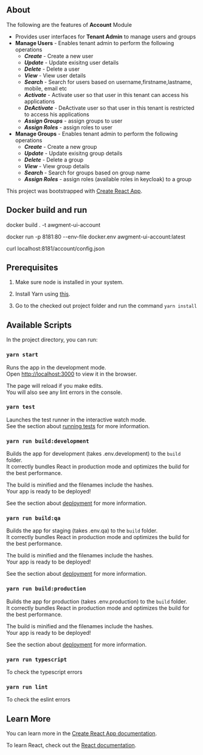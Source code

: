 ## About

The following are the features of **Account** Module
* Provides user interfaces for **Tenant Admin** to manage users and groups
* **Manage Users** - Enables tenant admin to perform the following operations
    * ***Create*** - Create a new user
    * ***Update*** - Update exisitng user details
    * ***Delete*** - Delete a user
    * ***View*** - View user details
    * ***Search*** - Search for users based on username,firstname,lastname, mobile, email etc
    * ***Activate*** - Activate user so that user in this tenant can access his applications
    * ***DeActivate*** - DeActivate user so that user in this tenant is restricted to access his applications
    * ***Assign Groups*** - assign groups to user
    * ***Assign Roles*** - assign roles to user
* **Manage Groups** - Enables tenant admin to perform the following operations
    * ***Create*** - Create a new group
    * ***Update*** - Update exisitng group details
    * ***Delete*** - Delete a group
    * ***View*** - View group details
    * ***Search*** - Search for groups based on group name
    * ***Assign Roles*** - assign roles (available roles in keycloak) to a group

This project was bootstrapped with [Create React App](https://github.com/facebook/create-react-app).

## Docker build and run
docker build . -t awgment-ui-account

docker run -p 8181:80 --env-file docker.env awgment-ui-account:latest

curl localhost:8181/account/config.json

## Prerequisites

1. Make sure node is installed in your system.

2. Install Yarn using <a href="https://classic.yarnpkg.com/en/docs/install">this</a>.

3. Go to the checked out project folder and run the command `yarn install` 

## Available Scripts

In the project directory, you can run:

### `yarn start`

Runs the app in the development mode.<br />
Open [http://localhost:3000](http://localhost:3000) to view it in the browser.

The page will reload if you make edits.<br />
You will also see any lint errors in the console.

### `yarn test`

Launches the test runner in the interactive watch mode.<br />
See the section about [running tests](https://facebook.github.io/create-react-app/docs/running-tests) for more information.

### `yarn run build:development`

Builds the app for development (takes .env.development) to the `build` folder.<br />
It correctly bundles React in production mode and optimizes the build for the best performance.

The build is minified and the filenames include the hashes.<br />
Your app is ready to be deployed!

See the section about [deployment](https://facebook.github.io/create-react-app/docs/deployment) for more information.

### `yarn run build:qa`

Builds the app for staging (takes .env.qa) to the `build` folder.<br />
It correctly bundles React in production mode and optimizes the build for the best performance.

The build is minified and the filenames include the hashes.<br />
Your app is ready to be deployed!

See the section about [deployment](https://facebook.github.io/create-react-app/docs/deployment) for more information.

### `yarn run build:production`

Builds the app for production (takes .env.production) to the `build` folder.<br />
It correctly bundles React in production mode and optimizes the build for the best performance.

The build is minified and the filenames include the hashes.<br />
Your app is ready to be deployed!

See the section about [deployment](https://facebook.github.io/create-react-app/docs/deployment) for more information.

### `yarn run typescript`

To check the typescript errors

### `yarn run lint`

To check the eslint errors

## Learn More

You can learn more in the [Create React App documentation](https://facebook.github.io/create-react-app/docs/getting-started).

To learn React, check out the [React documentation](https://reactjs.org/).
